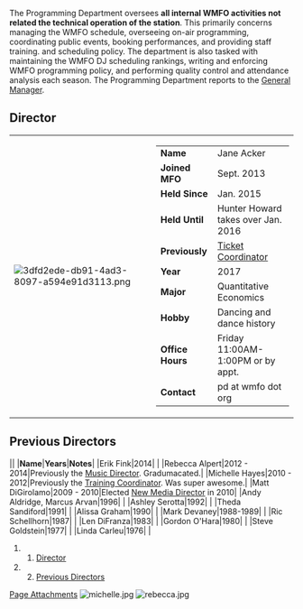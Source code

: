 The Programming Department oversees **all internal WMFO activities not related the technical operation of the station**. This primarily concerns managing the WMFO schedule, overseeing on-air programming, coordinating public events, booking performances, and providing staff training. and scheduling policy. The department is also tasked with maintaining the WMFO DJ scheduling rankings, writing and enforcing WMFO programming policy, and performing quality control and attendance analysis each season. The Programming Department reports to the [General Manager](https://wiki.wmfo.org/About_WMFO/Executive_Board/GM's_Office "GM's Office").

Director
--------

<table>
<col width="50%" />
<col width="50%" />
<tbody>
<tr class="odd">
<td align="left"><p><img src="https://wiki.wmfo.org/@api/deki/files/766/=3dfd2ede-db91-4ad3-8097-a594e91d3113.png" alt="3dfd2ede-db91-4ad3-8097-a594e91d3113.png" /></p></td>
<td align="left"><table>
<tbody>
<tr class="odd">
<td align="left"><strong>Name</strong></td>
<td align="left">Jane Acker</td>
</tr>
<tr class="even">
<td align="left"><strong>Joined MFO</strong></td>
<td align="left">Sept. 2013</td>
</tr>
<tr class="odd">
<td align="left"><strong>Held Since</strong></td>
<td align="left">Jan. 2015</td>
</tr>
<tr class="even">
<td align="left"><strong>Held Until</strong></td>
<td align="left">Hunter Howard takes over Jan. 2016</td>
</tr>
<tr class="odd">
<td align="left"><strong>Previously</strong></td>
<td align="left"><a href="https://wiki.wmfo.org/About_WMFO/Executive_Board/Music_Dept./Tickets_Office" title="Tickets Office">Ticket Coordinator</a></td>
</tr>
<tr class="even">
<td align="left"><strong>Year</strong></td>
<td align="left">2017</td>
</tr>
<tr class="odd">
<td align="left"><strong>Major</strong></td>
<td align="left">Quantitative Economics</td>
</tr>
<tr class="even">
<td align="left"><strong>Hobby</strong></td>
<td align="left">Dancing and dance history</td>
</tr>
<tr class="odd">
<td align="left"><strong>Office Hours</strong></td>
<td align="left">Friday 11:00AM-1:00PM or by appt.</td>
</tr>
<tr class="even">
<td align="left"><strong>Contact</strong></td>
<td align="left"><script type="text/javascript">
<!--
h='&#x77;&#x6d;&#102;&#x6f;&#46;&#x6f;&#114;&#x67;';a='&#64;';n='&#112;&#100;';e=n+a+h;
document.write('<a h'+'ref'+'="ma'+'ilto'+':'+e+'">'+e+'<\/'+'a'+'>');
// -->
</script><noscript>&#112;&#100;&#32;&#x61;&#116;&#32;&#x77;&#x6d;&#102;&#x6f;&#32;&#100;&#x6f;&#116;&#32;&#x6f;&#114;&#x67;</noscript></td>
</tr>
</tbody>
</table></td>
</tr>
</tbody>
</table>

Previous Directors
------------------

||
|**Name**|**Years**|**Notes**|
|Erik Fink|2014| |
|Rebecca Alpert|2012 - 2014|Previously the [Music Director](https://wiki.wmfo.org/About_WMFO/Executive_Board/Music_Dept. "Music Dept."). Gradumacated.|
|Michelle Hayes|2010 - 2012|Previously the [Training Coordinator](https://wiki.wmfo.org/About_WMFO/Executive_Board/Program_Dept./Training_Office "Training Office"). Was super awesome.|
|Matt DiGirolamo|2009 - 2010|Elected [New Media Director](https://wiki.wmfo.org/About_WMFO/Executive_Board/Publicity_Dept./New_Media_Office "Executive Board/Publicity/New Media") in 2010|
|Andy Aldridge, Marcus Arvan|1996| |
|Ashley Serotta|1992| |
|Theda Sandiford|1991| |
|Alissa Graham|1990| |
|Mark Devaney|1988-1989| |
|Ric Schellhorn|1987| |
|Len DiFranza|1983| |
|Gordon O'Hara|1980| |
|Steve Goldstein|1977| |
|Linda Carleu|1976| |

1.  1. [Director](#Director)
2.  2. [Previous Directors](#Previous_Directors)

[Page Attachments](https://wiki-files.wmfo.org/About_WMFO/Executive_Board/Program_Dept.)
![michelle.jpg](https://wiki-files.wmfo.org/About_WMFO/Executive_Board/Program_Dept./michelle.jpg)
![rebecca.jpg](https://wiki-files.wmfo.org/About_WMFO/Executive_Board/Program_Dept./rebecca.jpg)
